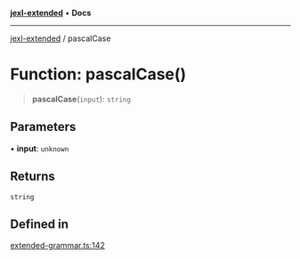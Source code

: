 [**jexl-extended**](../README.md) • **Docs**

***

[jexl-extended](../globals.md) / pascalCase

# Function: pascalCase()

> **pascalCase**(`input`): `string`

## Parameters

• **input**: `unknown`

## Returns

`string`

## Defined in

[extended-grammar.ts:142](https://github.com/nikoraes/jexl-extended/blob/db8adde102268337995e72b2224f129152316ed5/src/extended-grammar.ts#L142)
